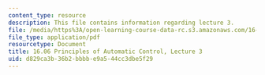 ```yaml
---
content_type: resource
description: This file contains information regarding lecture 3.
file: /media/https%3A/open-learning-course-data-rc.s3.amazonaws.com/16-06-principles-of-automatic-control-fall-2012/d829ca3b36b2bbbbe9a544cc3dbe5f29_MIT16_06F12_Lecture_3.pdf
file_type: application/pdf
resourcetype: Document
title: 16.06 Principles of Automatic Control, Lecture 3
uid: d829ca3b-36b2-bbbb-e9a5-44cc3dbe5f29
---
```


